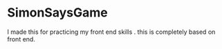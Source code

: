 # SimonSaysGame
I made this for practicing my front end skills .
this is completely based on front end.
